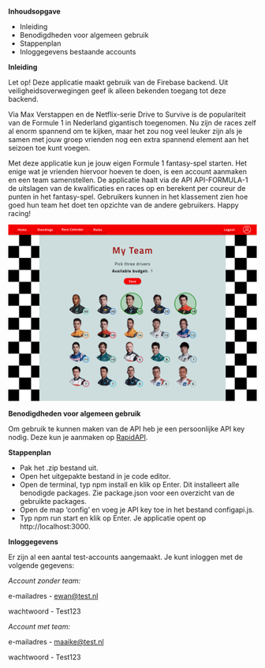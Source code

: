 
**Inhoudsopgave**
* Inleiding
* Benodigdheden voor algemeen gebruik
* Stappenplan
* Inloggegevens bestaande accounts

**Inleiding**

Let op! Deze applicatie maakt gebruik van de Firebase backend. Uit veiligheidsoverwegingen geef ik alleen bekenden toegang tot deze backend.

Via Max Verstappen en de Netflix-serie Drive to Survive is de populariteit van de Formule 1 in Nederland gigantisch toegenomen. Nu zijn de races zelf al enorm spannend om te kijken, maar het zou nog veel leuker zijn als je samen met jouw groep vrienden nog een extra spannend element aan het seizoen toe kunt voegen.

Met deze applicatie kun je jouw eigen Formule 1 fantasy-spel starten. Het enige wat je vrienden hiervoor hoeven te doen, is een account aanmaken en een team samenstellen. De applicatie haalt via de API API-FORMULA-1 de uitslagen van de kwalificaties en races op en berekent per coureur de punten in het fantasy-spel. Gebruikers kunnen in het klassement zien hoe goed hun team het doet ten opzichte van de andere gebruikers. Happy racing!

![screenshot pickteam-page](src/assets/screenshot.png)

**Benodigdheden voor algemeen gebruik**

Om gebruik te kunnen maken van de API heb je een persoonlijke API key nodig. Deze kun je aanmaken op [RapidAPI](https://rapidapi.com/api-sports/api/api-formula-1/).

**Stappenplan**

* Pak het .zip bestand uit.
* Open het uitgepakte bestand in je code editor.
* Open de terminal, typ npm install en klik op Enter. Dit installeert alle benodigde packages. Zie package.json voor een overzicht van de gebruikte packages.
* Open de map ‘config’ en voeg je API key toe in het bestand configapi.js.
* Typ npm run start en klik op Enter. Je applicatie opent op http://localhost:3000.  

**Inloggegevens**

Er zijn al een aantal test-accounts aangemaakt. Je kunt inloggen met de volgende gegevens:

_Account zonder team:_

e-mailadres - ewan@test.nl

wachtwoord - Test123

_Account met team:_

e-mailadres - maaike@test.nl

wachtwoord - Test123

